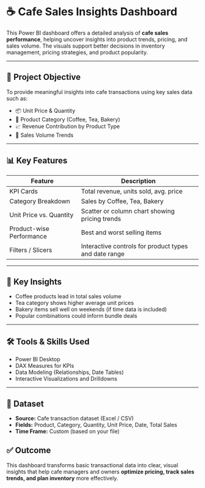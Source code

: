 # ☕ Cafe Sales Insights Dashboard 

This Power BI dashboard offers a detailed analysis of **cafe sales performance**, helping uncover insights into product trends, pricing, and sales volume. The visuals support better decisions in inventory management, pricing strategies, and product popularity.

---

## 🎯 Project Objective

To provide meaningful insights into cafe transactions using key sales data such as:

- 📦 Unit Price & Quantity  
- 🍩 Product Category (Coffee, Tea, Bakery)  
- 📈 Revenue Contribution by Product Type  
- 🛒 Sales Volume Trends  

---

## 📊 Key Features

| Feature                   | Description                                             |
|---------------------------|---------------------------------------------------------|
| KPI Cards                 | Total revenue, units sold, avg. price                   |
| Category Breakdown        | Sales by Coffee, Tea, Bakery                            |
| Unit Price vs. Quantity   | Scatter or column chart showing pricing trends          |
| Product-wise Performance  | Best and worst selling items                            |
| Filters / Slicers         | Interactive controls for product types and date range   |

---

## 🧠 Key Insights

- Coffee products lead in total sales volume  
- Tea category shows higher average unit prices  
- Bakery items sell well on weekends (if time data is included)  
- Popular combinations could inform bundle deals

---

## 🛠️ Tools & Skills Used

- Power BI Desktop  
- DAX Measures for KPIs  
- Data Modeling (Relationships, Date Tables)  
- Interactive Visualizations and Drilldowns  

---

## 📂 Dataset

- **Source:** Cafe transaction dataset (Excel / CSV)  
- **Fields:** Product, Category, Quantity, Unit Price, Date, Total Sales  
- **Time Frame:** Custom (based on your file)


## ✅ Outcome

This dashboard transforms basic transactional data into clear, visual insights that help cafe managers and owners **optimize pricing, track sales trends, and plan inventory** more effectively.

